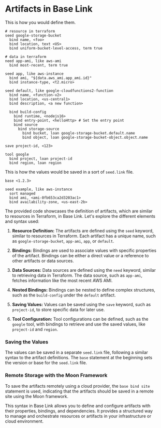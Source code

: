 # Artifacts in Base Link

This is how you would define them.

```
# resource in terraform
seed google-storage-bucket
  bind name, <foo>
  bind location, text <US>
  bind uniform-bucket-level-access, term true

# data in terraform
need app-ami, like aws-ami
  bind most-recent, term true

seed app, like aws-instance
  bind ami, "${data.aws_ami.app_ami.id}"
  bind instance-type, <t2.micro>

seed default, like google-cloudfunctions2-function
  bind name, <function-v2>
  bind location, <us-central1>
  bind description, <a new function>

  bind build-config
    bind runtime, <nodejs16>
    bind entry-point, <helloHttp> # Set the entry point
    bind source
      bind storage-source
        bind bucket, loan google-storage-bucket.default.name
        bind object, loan google-storage-bucket-object.object.name

save project-id, <123>

tool google
  bind project, loan project-id
  bind region, loan region
```

This is how the values would be saved in a sort of `seed.link` file.

```
base <1.2.3>

seed example, like aws-instance
  sort managed
  bind ami, <ami-0fb653ca2d3203ac1>
  bind availability-zone, <us-east-2b>
```

The provided code showcases the definition of artifacts, which are
similar to resources in Terraform, in Base Link. Let's explore the
different elements and syntax used:

1. **Resource Definition:** The artifacts are defined using the `seed`
   keyword, similar to resources in Terraform. Each artifact has a
   unique name, such as `google-storage-bucket`, `app-ami`, `app`, or
   `default`.

2. **Bindings:** Bindings are used to associate values with specific
   properties of the artifact. Bindings can be either a direct value or
   a reference to other artifacts or data sources.

3. **Data Sources:** Data sources are defined using the `need` keyword,
   similar to retrieving data in Terraform. The data source, such as
   `app-ami`, fetches information like the most recent AWS AMI.

4. **Nested Bindings:** Bindings can be nested to define complex
   structures, such as the `build-config` under the `default` artifact.

5. **Saving Values:** Values can be saved using the `save` keyword, such
   as `project-id`, to store specific data for later use.

6. **Tool Configuration:** Tool configurations can be defined, such as
   the `google` tool, with bindings to retrieve and use the saved
   values, like `project-id` and `region`.

### Saving the Values

The values can be saved in a separate `seed.link` file, following a
similar syntax to the artifact definitions. The `base` statement at the
beginning sets the version or base for the `seed.link` file.

### Remote Storage with the Moon Framework

To save the artifacts remotely using a cloud provider, the
`base bind site` statement is used, indicating that the artifacts should
be saved in a remote site using the Moon framework.

This syntax in Base Link allows you to define and configure artifacts
with their properties, bindings, and dependencies. It provides a
structured way to manage and orchestrate resources or artifacts in your
infrastructure or cloud environment.
